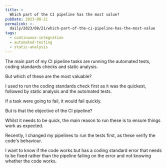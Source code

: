 ```yaml
---
title: >
  Which part of the CI pipeline has the most value?
pubDate: 2023-08-21
permalink: >-
  daily/2023/08/21/which-part-of-the-ci-pipeline-has-the-most-value
tags:
  - continuous-integration
  - automated-testing
  - static-analysis
---
```


The main part of my CI pipeline tasks are running the automated tests, coding standards checks and static analysis.

But which of these are the most valuable?

I used to run the coding standards check first as it was the quickest, followed by static analysis and the automated tests.

If a task were going to fail, it would fail quickly.

But is that the objective of the CI pipeline?

Whilst it needs to be quick, the main reason to run these is to ensure things work as expected.

Recently, I changed my pipelines to run the tests first, as these verify the code's behaviour.

I want to know if the code works but has a coding standard error that needs to be fixed rather than the pipeline failing on the error and not knowing whether the code works.
